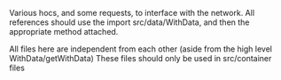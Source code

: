 Various hocs, and some requests,  to interface with the network. 
All references should use the import src/data/WithData, and then the appropriate method attached.

All files here are independent from each other (aside from the high level WithData/getWithData)
These files should only be used in src/container files
